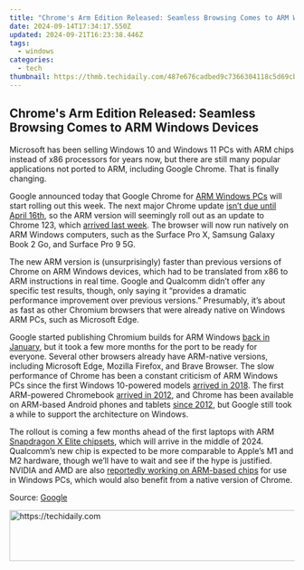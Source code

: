 ```yaml
---
title: "Chrome's Arm Edition Released: Seamless Browsing Comes to ARM Windows Devices"
date: 2024-09-14T17:34:17.550Z
updated: 2024-09-21T16:23:38.446Z
tags:
  - windows
categories:
  - tech
thumbnail: https://thmb.techidaily.com/487e676cadbed9c7366304118c5d69cbccc78efab49f48ed06a998718358fad4.jpg
---
```


## Chrome's Arm Edition Released: Seamless Browsing Comes to ARM Windows Devices

Microsoft has been selling Windows 10 and Windows 11 PCs with ARM chips instead of x86 processors for years now, but there are still many popular applications not ported to ARM, including Google Chrome. That is finally changing.

 Google announced today that Google Chrome for [ARM Windows PCs](https://fox-http.techidaily.com/essential-list-best-microphones-for-4k-ultra-hd/) will start rolling out this week. The next major Chrome update [isn’t due until April 16th](https://chromiumdash.appspot.com/schedule), so the ARM version will seemingly roll out as an update to Chrome 123, which [arrived last week](https://extra-tips.techidaily.com/in-2024-combining-visual-and-auditory-elements-in-the-windows-photos-app/). The browser will now run natively on ARM Windows computers, such as the Surface Pro X, Samsung Galaxy Book 2 Go, and Surface Pro 9 5G.

 The new ARM version is (unsurprisingly) faster than previous versions of Chrome on ARM Windows devices, which had to be translated from x86 to ARM instructions in real time. Google and Qualcomm didn’t offer any specific test results, though, only saying it “provides a dramatic performance improvement over previous versions.” Presumably, it’s about as fast as other Chromium browsers that were already native on Windows ARM PCs, such as Microsoft Edge.

 Google started publishing Chromium builds for ARM Windows [back in January](https://instagram-clips.techidaily.com/updated-2024-approved-achieve-visual-harmony-optimal-sizing-for-instagram-videos/), but it took a few more months for the port to be ready for everyone. Several other browsers already have ARM-native versions, including Microsoft Edge, Mozilla Firefox, and Brave Browser. The slow performance of Chrome has been a constant criticism of ARM Windows PCs since the first Windows 10-powered models [arrived in 2018](https://www.theverge.com/2017/12/5/16734402/windows-10-arm-snapdragon-laptop-hp-asus-lenovo-hands-on). The first ARM-powered Chromebook [arrived in 2012](https://www.theverge.com/2012/10/18/3521492/google-new-samsung-chromebook-249-monday), and Chrome has been available on ARM-based Android phones and tablets [since 2012](https://www.wired.com/2012/02/chrome-android/), but Google still took a while to support the architecture on Windows.

 The rollout is coming a few months ahead of the first laptops with ARM [Snapdragon X Elite chipsets](https://fox-direct.techidaily.com/2024-approved-economical-sky-craftsmen-top-5-budget-friendly-drones/), which will arrive in the middle of 2024\. Qualcomm’s new chip is expected to be more comparable to Apple’s M1 and M2 hardware, though we’ll have to wait and see if the hype is justified. NVIDIA and AMD are also [reportedly working on ARM-based chips](https://www.reuters.com/technology/nvidia-make-arm-based-pc-chips-major-new-challenge-intel-2023-10-23/) for use in Windows PCs, which would also benefit from a native version of Chrome.

 Source: [Google](https://blog.google/products/chrome/download-google-chrome-windows-pc-arm/)

<ins class="adsbygoogle"
     style="display:block"
     data-ad-format="autorelaxed"
     data-ad-client="ca-pub-7571918770474297"
     data-ad-slot="1223367746"></ins>

<ins class="adsbygoogle"
     style="display:block"
     data-ad-client="ca-pub-7571918770474297"
     data-ad-slot="8358498916"
     data-ad-format="auto"
     data-full-width-responsive="true"></ins>



<!-- affiliate ads begin -->
<a href="https://aligracehair.sjv.io/c/5597632/2027167/19272" target="_top" id="2027167">
  <img src="//a.impactradius-go.com/display-ad/19272-2027167" border="0" alt="https://techidaily.com" width="728" height="90"/>
</a>
<img height="0" width="0" src="https://aligracehair.sjv.io/i/5597632/2027167/19272" style="position:absolute;visibility:hidden;" border="0" />
<!-- affiliate ads end -->

